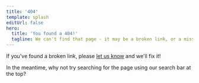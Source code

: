 ```yaml
---
title: '404'
template: splash
editUrl: false
hero:
  title: 'You found a 404!'
  tagline: We can't find that page - it may be a broken link, or a misspelling in the URL!
---
```

If you've found a broken link, please [let us know](https://robocon.uk/contact) and we'll fix it! 

In the meantime, why not try searching for the page using our search bar at the top?